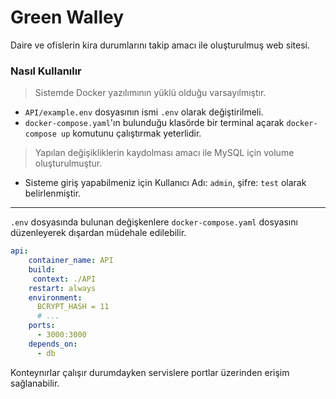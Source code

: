 # Green Walley
Daire ve ofislerin kira durumlarını takip amacı ile oluşturulmuş web sitesi.

### Nasıl Kullanılır 
> Sistemde Docker yazılımının yüklü olduğu varsayılmıştır.
* `API/example.env` dosyasının ismi `.env` olarak değiştirilmeli.
* `docker-compose.yaml`'ın bulunduğu klasörde bir terminal açarak `docker-compose up` komutunu çalıştırmak yeterlidir.

> Yapılan değişikliklerin kaydolması amacı ile MySQL için volume oluşturulmuştur.

* Sisteme giriş yapabilmeniz için Kullanıcı Adı: `admin`, şifre: `test` olarak belirlenmiştir.
___
`.env` dosyasında bulunan değişkenlere `docker-compose.yaml` dosyasını düzenleyerek dışardan müdehale edilebilir.
```yaml
api:
    container_name: API
    build: 
     context: ./API
    restart: always
    environment:
      BCRYPT_HASH = 11
      # ...
    ports:
      - 3000:3000
    depends_on:
      - db
```

Konteynırlar çalışır durumdayken servislere portlar üzerinden erişim sağlanabilir.
